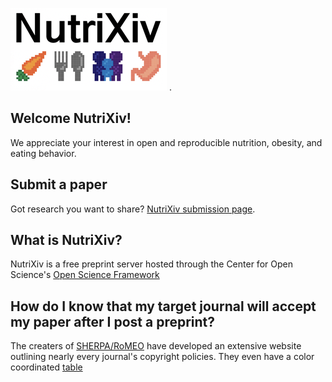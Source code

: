 
![NutriXiv](https://github.com/niblunc/nutriXiv/blob/master/logo.png) .   
## Welcome NutriXiv! 
We appreciate your interest in open and reproducible nutrition, obesity, and eating behavior. 

## Submit a paper
Got research you want to share? [NutriXiv submission page](https://osf.io/preprints/nutrixiv/submit).

## What is NutriXiv?
NutriXiv is a free preprint server hosted through the Center for Open Science's 
[Open Science Framework](https://osf.io/dashboard)

## How do I know that my target journal will accept my paper after I post a preprint?
The creaters of [SHERPA/RoMEO](http://sherpa.mimas.ac.uk/romeo/index.php) have developed an extensive website outlining nearly every journal's copyright policies. They even have a color coordinated [table](http://sherpa.mimas.ac.uk/romeo/journalbrowse.php?la=en&fIDnum=|&mode=simple)
